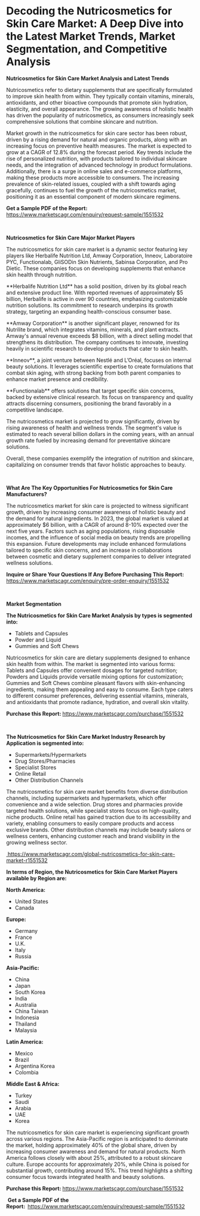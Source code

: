<p><h1>Decoding the Nutricosmetics for Skin Care Market: A Deep Dive into the Latest Market Trends, Market Segmentation, and Competitive Analysis</h1></p><p><strong>Nutricosmetics for Skin Care Market Analysis and Latest Trends</strong></p>
<p><p>Nutricosmetics refer to dietary supplements that are specifically formulated to improve skin health from within. They typically contain vitamins, minerals, antioxidants, and other bioactive compounds that promote skin hydration, elasticity, and overall appearance. The growing awareness of holistic health has driven the popularity of nutricosmetics, as consumers increasingly seek comprehensive solutions that combine skincare and nutrition.</p><p>Market growth in the nutricosmetics for skin care sector has been robust, driven by a rising demand for natural and organic products, along with an increasing focus on preventive health measures. The market is expected to grow at a CAGR of 12.8% during the forecast period. Key trends include the rise of personalized nutrition, with products tailored to individual skincare needs, and the integration of advanced technology in product formulations. Additionally, there is a surge in online sales and e-commerce platforms, making these products more accessible to consumers. The increasing prevalence of skin-related issues, coupled with a shift towards aging gracefully, continues to fuel the growth of the nutricosmetics market, positioning it as an essential component of modern skincare regimens.</p></p>
<p><strong>Get a Sample PDF of the Report:&nbsp;</strong> <a href="https://www.marketscagr.com/enquiry/request-sample/1551532?utm_campaign=3287&utm_medium=2&utm_source=Github&utm_content=ia&utm_term=15042025&utm_id=nutricosmetics-for-skin-care">https://www.marketscagr.com/enquiry/request-sample/1551532</a></p>
<p>&nbsp;</p>
<p><strong>Nutricosmetics for Skin Care Major Market Players</strong></p>
<p><p>The nutricosmetics for skin care market is a dynamic sector featuring key players like Herbalife Nutrition Ltd, Amway Corporation, Inneov, Laboratoire PYC, Functionalab, GliSODin Skin Nutrients, Sabinsa Corporation, and Pro Dietic. These companies focus on developing supplements that enhance skin health through nutrition.</p><p>**Herbalife Nutrition Ltd** has a solid position, driven by its global reach and extensive product line. With reported revenues of approximately $5 billion, Herbalife is active in over 90 countries, emphasizing customizable nutrition solutions. Its commitment to research underpins its growth strategy, targeting an expanding health-conscious consumer base.</p><p>**Amway Corporation** is another significant player, renowned for its Nutrilite brand, which integrates vitamins, minerals, and plant extracts. Amway's annual revenue exceeds $8 billion, with a direct selling model that strengthens its distribution. The company continues to innovate, investing heavily in scientific research to develop products that cater to skin health.</p><p>**Inneov**, a joint venture between Nestlé and L’Oréal, focuses on internal beauty solutions. It leverages scientific expertise to create formulations that combat skin aging, with strong backing from both parent companies to enhance market presence and credibility.</p><p>**Functionalab** offers solutions that target specific skin concerns, backed by extensive clinical research. Its focus on transparency and quality attracts discerning consumers, positioning the brand favorably in a competitive landscape.</p><p>The nutricosmetics market is projected to grow significantly, driven by rising awareness of health and wellness trends. The segment's value is estimated to reach several billion dollars in the coming years, with an annual growth rate fueled by increasing demand for preventative skincare solutions. </p><p>Overall, these companies exemplify the integration of nutrition and skincare, capitalizing on consumer trends that favor holistic approaches to beauty.</p></p>
<p>&nbsp;</p>
<p><strong>What Are The Key Opportunities For Nutricosmetics for Skin Care Manufacturers?</strong></p>
<p><p>The nutricosmetics market for skin care is projected to witness significant growth, driven by increasing consumer awareness of holistic beauty and the demand for natural ingredients. In 2023, the global market is valued at approximately $6 billion, with a CAGR of around 8-10% expected over the next five years. Factors such as aging populations, rising disposable incomes, and the influence of social media on beauty trends are propelling this expansion. Future developments may include enhanced formulations tailored to specific skin concerns, and an increase in collaborations between cosmetic and dietary supplement companies to deliver integrated wellness solutions.</p></p>
<p><strong>Inquire or Share Your Questions If Any Before Purchasing This Report:</strong> <a href="https://www.marketscagr.com/enquiry/pre-order-enquiry/1551532?utm_campaign=3287&utm_medium=2&utm_source=Github&utm_content=ia&utm_term=15042025&utm_id=nutricosmetics-for-skin-care">https://www.marketscagr.com/enquiry/pre-order-enquiry/1551532</a></p>
<p>&nbsp;</p>
<p><strong>Market Segmentation</strong></p>
<p><strong>The Nutricosmetics for Skin Care Market Analysis by types is segmented into:</strong></p>
<p><ul><li>Tablets and Capsules</li><li>Powder and Liquid</li><li>Gummies and Soft Chews</li></ul></p>
<p><p>Nutricosmetics for skin care are dietary supplements designed to enhance skin health from within. The market is segmented into various forms: Tablets and Capsules offer convenient dosages for targeted nutrition; Powders and Liquids provide versatile mixing options for customization; Gummies and Soft Chews combine pleasant flavors with skin-enhancing ingredients, making them appealing and easy to consume. Each type caters to different consumer preferences, delivering essential vitamins, minerals, and antioxidants that promote radiance, hydration, and overall skin vitality.</p></p>
<p><strong>Purchase this Report:&nbsp;</strong><a href="https://www.marketscagr.com/purchase/1551532?utm_campaign=3287&utm_medium=2&utm_source=Github&utm_content=ia&utm_term=15042025&utm_id=nutricosmetics-for-skin-care">https://www.marketscagr.com/purchase/1551532</a></p>
<p>&nbsp;</p>
<p><strong>The Nutricosmetics for Skin Care Market Industry Research by Application is segmented into:</strong></p>
<p><ul><li>Supermarkets/Hypermarkets</li><li>Drug Stores/Pharmacies</li><li>Specialist Stores</li><li>Online Retail</li><li>Other Distribution Channels</li></ul></p>
<p><p>The nutricosmetics for skin care market benefits from diverse distribution channels, including supermarkets and hypermarkets, which offer convenience and a wide selection. Drug stores and pharmacies provide targeted health solutions, while specialist stores focus on high-quality, niche products. Online retail has gained traction due to its accessibility and variety, enabling consumers to easily compare products and access exclusive brands. Other distribution channels may include beauty salons or wellness centers, enhancing customer reach and brand visibility in the growing wellness sector.</p></p>
<p><a href="https://www.marketscagr.com/global-nutricosmetics-for-skin-care-market-r1551532?utm_campaign=3287&utm_medium=2&utm_source=Github&utm_content=ia&utm_term=15042025&utm_id=nutricosmetics-for-skin-care">&nbsp;https://www.marketscagr.com/global-nutricosmetics-for-skin-care-market-r1551532</a></p>
<p><strong>In terms of Region, the Nutricosmetics for Skin Care Market Players available by Region are:</strong></p>
<p>
    <p> <strong> North America: </strong>
        <ul>
            <li>United States</li>
            <li>Canada</li>
        </ul>
        </p> 
    <p> <strong> Europe: </strong>
        <ul>
            <li>Germany</li>
            <li>France</li>
            <li>U.K.</li>
            <li>Italy</li>
            <li>Russia</li>
        </ul>
        </p> 
    <p> <strong> Asia-Pacific: </strong>
        <ul>
            <li>China</li>
            <li>Japan</li>
            <li>South Korea</li>
            <li>India</li>
            <li>Australia</li>
            <li>China Taiwan</li>
            <li>Indonesia</li>
            <li>Thailand</li>
            <li>Malaysia</li>
        </ul>
        </p> 
    <p> <strong> Latin America: </strong>
        <ul>
            <li>Mexico</li>
            <li>Brazil</li>
            <li>Argentina Korea</li>
            <li>Colombia</li>
        </ul>
        </p> 
    <p> <strong> Middle East & Africa: </strong>
        <ul>
            <li>Turkey</li>
            <li>Saudi</li>
            <li>Arabia</li>
            <li>UAE</li>
            <li>Korea</li>
        </ul>
    </p>
    </p>
<p><p>The nutricosmetics for skin care market is experiencing significant growth across various regions. The Asia-Pacific region is anticipated to dominate the market, holding approximately 40% of the global share, driven by increasing consumer awareness and demand for natural products. North America follows closely with about 25%, attributed to a robust skincare culture. Europe accounts for approximately 20%, while China is poised for substantial growth, contributing around 15%. This trend highlights a shifting consumer focus towards integrated health and beauty solutions.</p></p>
<p><strong>Purchase this Report: </strong><a href="https://www.marketscagr.com/purchase/1551532?utm_campaign=3287&utm_medium=2&utm_source=Github&utm_content=ia&utm_term=15042025&utm_id=nutricosmetics-for-skin-care">https://www.marketscagr.com/purchase/1551532</a></p>
<p>&nbsp;<strong>Get a Sample PDF of the Report:&nbsp;&nbsp;</strong><a href="https://www.marketscagr.com/enquiry/request-sample/1551532?utm_campaign=3287&utm_medium=2&utm_source=Github&utm_content=ia&utm_term=15042025&utm_id=nutricosmetics-for-skin-care">https://www.marketscagr.com/enquiry/request-sample/1551532</a></p>
<p><strong></strong></p>
<p><p></p><p></p><p></p></p>